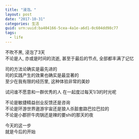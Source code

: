 ```yaml
---
title: "浸泡。"
layout: post
date: "2017-10-31"
categories: 生活
guid: urn:uuid:ba404166-5cea-4a1e-a6d1-0c604dd98c77
tags:
  - life
---
```


不吹不黑, 浸泡了3天  
不论是人, 亦或是时间的流逝, 甚至于最后的节点, 全部都丰满了记忆  

司的方法论确实是最先进的  
司的实践产生的效果也确实是最显著的  
至少在我有限的经历里, 这种体验非常的美妙  

试问谁不愿意和一群优秀的人 在一起度过每天1/3的时光呢  

不论是敏捷精益创业反馈还是咨询  
不论是环游世界遨游宇宙还是狼人杀脏套路巴拉巴拉的  
不论是小郡肝牛肉锅还是辣的要shi的那天的夜  

今天的这一步  
就是今后的开始  












